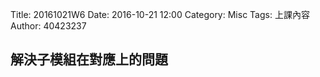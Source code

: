 Title: 20161021W6
Date: 2016-10-21 12:00
Category: Misc
Tags: 上課內容
Author: 40423237

<h2>解決子模組在對應上的問題</h2>